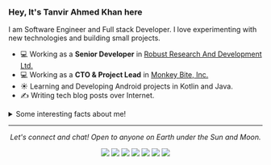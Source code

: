 ### Hey, It's Tanvir Ahmed Khan here
I am Software Engineer and Full stack Developer. I love experimenting with new technologies and building small projects.

- 💻 Working as a **Senior Developer** in [Robust Research And Development Ltd.](https://www.rrad.com.bd)
- 💻 Working as a **CTO & Project Lead** in [Monkey Bite, Inc.](https://www.TheMonkeyBite.com)
- ☀️ Learning and Developing Android projects in Kotlin and Java.
- ✍️ Writing tech blog posts over Internet.
<details>
  <summary>Some interesting facts about me!</summary>
  <br>

  - In mean time, I create visual and artistic images using photoshop, you can check those are on **[My Instagram](https://www.instagram.com/_ftkhan_/)**.

  - While Coding, Listening Music and developing useful code. ⭐️

  - Reading Novels, Action and Adventure, Autobiography & Biography, Comics, Detective and Mystery, Fantasy, Historical Fiction, Romance, Sci-Fi, History books.

  - Learning Physics and getting knowledge about Space, Cosmos and Astronomy is My Night Job.

![My github stats](https://github-readme-stats.vercel.app/api?username=FTKhanFT&show_icons=true)

</details>
<hr>
<p align="center">
  <i>Let's connect and chat! Open to anyone on Earth under the Sun and Moon.</i>

  <p align="center">
    <a href="https://twitter.com/FTKhanFT" alt="Twitter"><img src="https://github.com/imdhruv99/imdhruv99/blob/master/readme/twitter.png"></a>
    <a href="https://www.linkedin.com/in/FTKhanFT/" alt="Linkedin"><img src="https://github.com/imdhruv99/imdhruv99/blob/master/readme/linkedin.png"></a>
    <a href="https://www.instagram.com/_ftkhan_" alt="Instagram"><img src="https://github.com/imdhruv99/imdhruv99/blob/master/readme/insta.png"></a>
    <a href="https://www.facebook.com/FTKhanFT/" alt="Facebook"><img src="https://github.com/imdhruv99/imdhruv99/blob/master/readme/facebook.png"></a>
    <a href="https://github.com/FTKhanFT" alt="GitHub"><img src="https://github.com/imdhruv99/imdhruv99/blob/master/readme/github.png"></a>
    <a href="https://medium.com/@FTKhanFT" alt="Medium"><img src="https://github.com/imdhruv99/imdhruv99/blob/master/readme/medium.png"></a>
    <a href="" alt="Visitor Count"><img src="https://visitor-badge.glitch.me/badge?page_id=FTKhanFT.FTKhanFT"></a>
  </p>

</p>
